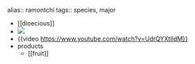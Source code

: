 alias:: ramontchi
tags:: species, major

- [[dioecious]]
- ![](https://peach-geographical-bat-397.mypinata.cloud/ipfs/QmPSEdqy48LG5grUq1zw3nnosoenY7WiQhKYKfSSmRvRRu)
- {{video https://www.youtube.com/watch?v=UdrQYXtIldM}}
- products
	- [[fruit]]